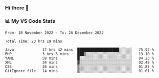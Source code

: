 ### Hi there 👋

### 📊 My VS Code Stats

<!--START_SECTION:waka-->

```text
From: 18 November 2022 - To: 26 December 2022

Total Time: 23 hrs 19 mins

Java             17 hrs 42 mins  ███████████████████░░░░░░   75.92 %
PHP              3 hrs 3 mins    ███▒░░░░░░░░░░░░░░░░░░░░░   13.10 %
YAML             59 mins         █░░░░░░░░░░░░░░░░░░░░░░░░   04.23 %
XML              34 mins         ▓░░░░░░░░░░░░░░░░░░░░░░░░   02.48 %
CSS              26 mins         ▒░░░░░░░░░░░░░░░░░░░░░░░░   01.87 %
GitIgnore file   14 mins         ▒░░░░░░░░░░░░░░░░░░░░░░░░   01.01 %
```

<!--END_SECTION:waka-->

<!--
**szoppracz07/szoppracz07** is a ✨ _special_ ✨ repository because its `README.md` (this file) appears on your GitHub profile.

Here are some ideas to get you started:

- 🔭 I’m currently working on ...
- 🌱 I’m currently learning ...
- 👯 I’m looking to collaborate on ...
- 🤔 I’m looking for help with ...
- 💬 Ask me about ...
- 📫 How to reach me: ...
- 😄 Pronouns: ...
- ⚡ Fun fact: ...
-->
